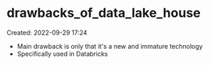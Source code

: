 # drawbacks_of_data_lake_house
Created: 2022-09-29 17:24

- Main drawback is only that it's a new and immature technology
- Specifically used in Databricks